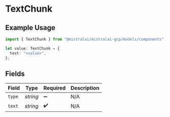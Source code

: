 # TextChunk

## Example Usage

```typescript
import { TextChunk } from "@mistralai/mistralai-gcp/models/components";

let value: TextChunk = {
  text: "<value>",
};
```

## Fields

| Field              | Type               | Required           | Description        |
| ------------------ | ------------------ | ------------------ | ------------------ |
| `type`             | *string*           | :heavy_minus_sign: | N/A                |
| `text`             | *string*           | :heavy_check_mark: | N/A                |